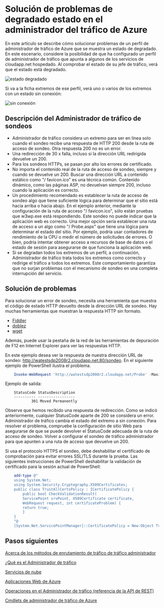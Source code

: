 <properties
    pageTitle="Solución de problemas de degradado estado en el administrador del tráfico de Azure"
    description="Cómo solucionar problemas de perfiles de tráfico Manager cuando se muestran como degradado estado."
    services="traffic-manager"
    documentationCenter=""
    authors="sdwheeler"
    manager="carmonm"
    editor=""
/>
<tags
    ms.service="traffic-manager"
    ms.devlang="na"
    ms.topic="article"
    ms.tgt_pltfrm="na"
    ms.workload="infrastructure-services"
    ms.date="10/11/2016"
    ms.author="sewhee"
/>

# <a name="troubleshooting-degraded-state-on-azure-traffic-manager"></a>Solución de problemas de degradado estado en el administrador del tráfico de Azure

En este artículo se describe cómo solucionar problemas de un perfil de administrador de tráfico de Azure que se muestra un estado de degradado. En este escenario, considere la posibilidad de que ha configurado un perfil de administrador de tráfico que apunta a algunos de los servicios de cloudapp.net hospedado. Al comprobar el estado de su jefe de tráfico, verá que el estado está degradado.

![estado degradado](./media/traffic-manager-troubleshooting-degraded/traffic-manager-degraded.png)

Si va a la ficha extremos de ese perfil, verá uno o varios de los extremos con un estado sin conexión:

![sin conexión](./media/traffic-manager-troubleshooting-degraded/traffic-manager-offline.png)

## <a name="understanding-traffic-manager-probes"></a>Descripción del Administrador de tráfico de sondeos

- Administrador de tráfico considera un extremo para ser en línea solo cuando el sondeo recibe una respuesta de HTTP 200 desde la ruta de acceso de sondeo. Otra respuesta 200 no es un error.
- Una redirección de 30 x falla, incluso si la dirección URL redirigida devuelve un 200.
- Para los sondeos HTTPs, se pasan por alto los errores de certificado.
- No importa el contenido real de la ruta de acceso de sondeo, siempre y cuando se devuelve un 200. Buscar una dirección URL a contenido estático como "/ favicon.ico" es una técnica común. Contenido dinámico, como las páginas ASP, no devuelvan siempre 200, incluso cuando la aplicación es correcto.
- Un procedimiento recomendado es establecer la ruta de acceso de sondeo algo que tiene suficiente lógica para determinar que el sitio está hacia arriba o hacia abajo. En el ejemplo anterior, mediante la configuración de la ruta de acceso "/ favicon.ico", sólo están pruebas que w3wp.exe está respondiendo. Este sondeo no puede indicar que la aplicación web es correcto. Una mejor opción sería establecer una ruta de acceso a un algo como "/ Probe.aspx" que tiene una lógica para determinar el estado del sitio. Por ejemplo, podría usar contadores de rendimiento de la CPU o medir el número de solicitudes de errores. O bien, podría intentar obtener acceso a recursos de base de datos o el estado de sesión para asegurarse de que funciona la aplicación web.
- Si se degradan todos los extremos de un perfil, a continuación, Administrador de tráfico trata todos los extremos como correcto y redirige el tráfico a todos los extremos. Este comportamiento garantiza que no surjan problemas con el mecanismo de sondeo en una completa interrupción del servicio.

## <a name="troubleshooting"></a>Solución de problemas

Para solucionar un error de sondeo, necesita una herramienta que muestra el código de estado HTTP devuelto desde la dirección URL de sondeo. Hay muchas herramientas que muestran la respuesta HTTP sin formato.

* [Fiddler](http://www.telerik.com/fiddler)
* [doblez](https://curl.haxx.se/)
* [wget](http://gnuwin32.sourceforge.net/packages/wget.htm)

Además, puede usar la pestaña de la red de las herramientas de depuración de F12 en Internet Explorer para ver las respuestas HTTP.

En este ejemplo desea ver la respuesta de nuestra dirección URL de sondeo: http://watestsdp2008r2.cloudapp.net:80/sondeo. En el siguiente ejemplo de PowerShell ilustra el problema.

```powershell
    Invoke-WebRequest 'http://watestsdp2008r2.cloudapp.net/Probe' -MaximumRedirection 0 -ErrorAction SilentlyContinue | Select-Object StatusCode,StatusDescription
```

Ejemplo de salida:

```text
    StatusCode StatusDescription
    ---------- -----------------
            301 Moved Permanently
```

Observe que hemos recibido una respuesta de redirección. Como se indicó anteriormente, cualquier StatusCode aparte de 200 se considera un error. Administrador de tráfico cambia el estado del extremo a sin conexión. Para resolver el problema, compruebe la configuración de sitio Web para asegurarse de que se puede devolver el StatusCode adecuada de la ruta de acceso de sondeo. Volver a configurar el sondeo de tráfico administrador para que apunten a una ruta de acceso que devuelve un 200.

Si usa el protocolo HTTPS el sondeo, debe deshabilitar el certificado de comprobación para evitar errores SSL/TLS durante la prueba. Las siguientes instrucciones de PowerShell deshabilitar la validación de certificado para la sesión actual de PowerShell:

```powershell
    add-type @"
    using System.Net;
    using System.Security.Cryptography.X509Certificates;
    public class TrustAllCertsPolicy : ICertificatePolicy {
        public bool CheckValidationResult(
        ServicePoint srvPoint, X509Certificate certificate,
        WebRequest request, int certificateProblem) {
        return true;
        }
    }
    "@
    [System.Net.ServicePointManager]::CertificatePolicy = New-Object TrustAllCertsPolicy
```

## <a name="next-steps"></a>Pasos siguientes

[Acerca de los métodos de enrutamiento de tráfico de tráfico administrador](traffic-manager-routing-methods.md)

[¿Qué es el Administrador de tráfico](traffic-manager-overview.md)

[Servicios de nube](http://go.microsoft.com/fwlink/?LinkId=314074)

[Aplicaciones Web de Azure](https://azure.microsoft.com/documentation/services/app-service/web/)

[Operaciones en el Administrador de tráfico (referencia de la API de REST)](http://go.microsoft.com/fwlink/?LinkId=313584)

[Cmdlets de administrador de tráfico de Azure][1]

[1]: https://msdn.microsoft.com/library/mt125941(v=azure.200).aspx
